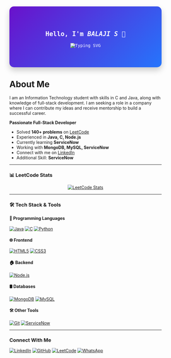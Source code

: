 <div align="center" style="background: linear-gradient(135deg, #6a11cb, #2575fc); padding: 50px; border-radius: 15px; color: white; font-family: 'Fira Code', monospace; box-shadow: 0 10px 20px rgba(0, 0, 0, 0.2);">

## Hello, I'm *BALAJI S* 👋

![Typing SVG](https://readme-typing-svg.demolab.com?font=Fira+Code&weight=600&size=24&duration=2500&pause=1000&color=FF5733&center=true&vCenter=true&width=600&lines=Full-Stack+Developer;Backend+%7C+Frontend+%7C+Problem+Solver;Currently+Learning+Servicenow!)

</div>


# About Me
I am an Information Technology student with skills in C and Java, along with knowledge of full-stack development. I am seeking a role in a company where I can contribute my ideas and receive mentorship to build a successful career.

**Passionate Full-Stack Developer**  
- Solved **140+ problems** on [LeetCode](https://leetcode.com/u/balajisk12/)  
- Experienced in **Java, C, Node.js**  
- Currently learning **ServiceNow**  
- Working with **MongoDB, MySQL, ServiceNow**  
- Connect with me on [LinkedIn](https://www.linkedin.com/in/balajisk12/)  
- Additional Skill: **ServiceNow**


---

### 📊 LeetCode Stats
<div align="center">
  <a href="https://leetcode.com/u/balajisk2004/" target="_blank">
    <img src="https://leetcard.jacoblin.cool/balajisk12?theme=dark&font=Fira+Code&ext=heatmap" alt="LeetCode Stats"/>
  </a>
</div>

---

### 🛠 Tech Stack & Tools

#### 🚀 Programming Languages
[![Java](https://img.shields.io/badge/Java-ED8B00?style=for-the-badge&logo=java&logoColor=white)](https://www.oracle.com/java/)
[![C](https://img.shields.io/badge/C-03569B?style=for-the-badge&logo=c&logoColor=white)](https://en.wikipedia.org/wiki/C_(programming_language))
[![Python](https://img.shields.io/badge/Python-FFD43B?style=for-the-badge&logo=python&logoColor=blue)](https://www.python.org/)

#### 🌐 Frontend
[![HTML5](https://img.shields.io/badge/HTML5-E34F26?style=for-the-badge&logo=html5&logoColor=white)](https://developer.mozilla.org/en-US/docs/Web/HTML)
[![CSS3](https://img.shields.io/badge/CSS3-1572B6?style=for-the-badge&logo=css3&logoColor=white)](https://developer.mozilla.org/en-US/docs/Web/CSS)

#### 🏠 Backend
[![Node.js](https://img.shields.io/badge/Node.js-339933?style=for-the-badge&logo=node.js&logoColor=white)](https://nodejs.org/)

#### 🛢 Databases
[![MongoDB](https://img.shields.io/badge/MongoDB-4EA94B?style=for-the-badge&logo=mongodb&logoColor=white)](https://www.mongodb.com/)
[![MySQL](https://img.shields.io/badge/MySQL-4479A1?style=for-the-badge&logo=mysql&logoColor=white)](https://www.mysql.com/)

#### 🛠 Other Tools
[![Git](https://img.shields.io/badge/Git-F05032?style=for-the-badge&logo=git&logoColor=white)](https://git-scm.com/)
[![ServiceNow](https://img.shields.io/badge/ServiceNow-1BA0E2?style=for-the-badge&logo=servicenow&logoColor=white)](https://www.servicenow.com/)

---

### Connect With Me

 [![LinkedIn](https://img.shields.io/badge/LinkedIn-0077B5?style=for-the-badge&logo=linkedin&logoColor=white)](https://www.linkedin.com/in/balajisk12/)
 [![GitHub](https://img.shields.io/badge/GitHub-130C1C?style=for-the-badge&logo=github&logoColor=white)](https://github.com/balajisk12)
 [![LeetCode](https://img.shields.io/badge/LeetCode-FFA116?style=for-the-badge&logo=leetcode&logoColor=black)](https://leetcode.com/u/balajisk12/)
 [![WhatsApp](https://img.shields.io/badge/WhatsApp-25D366?style=for-the-badge&logo=whatsapp&logoColor=white)](https://wa.me/9344001833)
